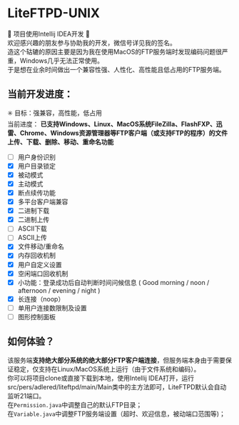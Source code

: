 # LiteFTPD-UNIX
🚧 项目使用Intellij IDEA开发 🚧  
欢迎感兴趣的朋友参与协助我的开发，微信号详见我的签名。  
造这个轱辘的原因主要是因为我在使用MacOS的FTP服务端时发现编码问题很严重，Windows几乎无法正常使用。  
于是想在业余时间做出一个兼容性强、人性化、高性能且低占用的FTP服务端。  

## 当前开发进度：
✳️ 目标：强兼容，高性能，低占用  
当前进度： **已支持Windows、Linux、MacOS系统FileZilla、FlashFXP、迅雷、Chrome、Windows资源管理器等FTP客户端（或支持FTP的程序）的文件上传、下载、删除、移动、重命名功能**

- [ ] 用户身份识别  
- [x] 用户目录锁定  
- [x] 被动模式  
- [x] 主动模式  
- [x] 断点续传功能  
- [x] 多平台客户端兼容  
- [x] 二进制下载  
- [x] 二进制上传  
- [ ] ASCII下载  
- [ ] ASCII上传  
- [x] 文件移动/重命名
- [x] 内存回收机制  
- [x] 用户自定义设置  
- [x] 空闲端口回收机制  
- [x] 小功能：登录成功后自动判断时间问候信息 ( Good morning / noon / afternoon / evening / night )
- [x] 长连接（noop）
- [ ] 单用户连接数限制及设置
- [ ] 图形控制面板

## 如何体验？
该服务端**支持绝大部分系统的绝大部分FTP客户端连接**，但服务端本身由于需要保证稳定，仅支持在Linux/MacOS系统上运行（由于文件系统和编码）。  
你可以将项目clone或直接下载到本地，使用Intellij IDEA打开，运行src/pers/adlered/liteftpd/main/Main类中的主方法即可，LiteFTPD默认会自动监听21端口。  
在`Permission.java`中调整自己的默认FTP目录；  
在`Variable.java`中调整FTP服务端设置（超时、欢迎信息，被动端口范围等)；  
